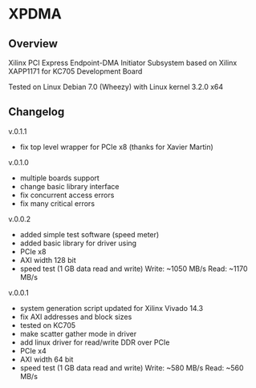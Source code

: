 # XPDMA

## Overview

Xilinx PCI Express Endpoint-DMA Initiator Subsystem based on Xilinx XAPP1171 for KC705 Development Board

Tested on Linux Debian 7.0 (Wheezy) with Linux kernel 3.2.0 x64

## Changelog

v.0.1.1
- fix top level wrapper for PCIe x8 (thanks for Xavier Martin)

v.0.1.0
- multiple boards support
- change basic library interface 
- fix concurrent access errors
- fix many critical errors

v.0.0.2
- added simple test software (speed meter)
- added basic library for driver using
- PCIe x8
- AXI width 128 bit
- speed test (1 GB data read and write)
    Write: ~1050 MB/s
    Read:  ~1170 MB/s

v.0.0.1
- system generation script updated for Xilinx Vivado 14.3
- fix AXI addresses and block sizes
- tested on KC705
- make scatter gather mode in driver
- add linux driver for read/write DDR over PCIe
- PCIe x4
- AXI width 64 bit
- speed test (1 GB data read and write)
    Write: ~580 MB/s
    Read:  ~560 MB/s

